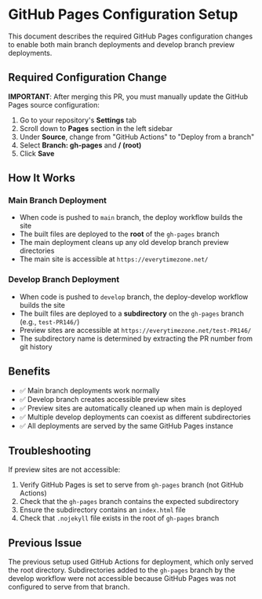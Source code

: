 # GitHub Pages Configuration Setup

This document describes the required GitHub Pages configuration changes to enable both main branch deployments and develop branch preview deployments.

## Required Configuration Change

**IMPORTANT**: After merging this PR, you must manually update the GitHub Pages source configuration:

1. Go to your repository's **Settings** tab
2. Scroll down to **Pages** section in the left sidebar
3. Under **Source**, change from "GitHub Actions" to "Deploy from a branch"
4. Select **Branch: gh-pages** and **/ (root)**
5. Click **Save**

## How It Works

### Main Branch Deployment
- When code is pushed to `main` branch, the deploy workflow builds the site
- The built files are deployed to the **root** of the `gh-pages` branch
- The main deployment cleans up any old develop branch preview directories
- The main site is accessible at `https://everytimezone.net/`

### Develop Branch Deployment  
- When code is pushed to `develop` branch, the deploy-develop workflow builds the site
- The built files are deployed to a **subdirectory** on the `gh-pages` branch (e.g., `test-PR146/`)
- Preview sites are accessible at `https://everytimezone.net/test-PR146/`
- The subdirectory name is determined by extracting the PR number from git history

## Benefits

- ✅ Main branch deployments work normally
- ✅ Develop branch creates accessible preview sites  
- ✅ Preview sites are automatically cleaned up when main is deployed
- ✅ Multiple develop deployments can coexist as different subdirectories
- ✅ All deployments are served by the same GitHub Pages instance

## Troubleshooting

If preview sites are not accessible:
1. Verify GitHub Pages is set to serve from `gh-pages` branch (not GitHub Actions)
2. Check that the `gh-pages` branch contains the expected subdirectory
3. Ensure the subdirectory contains an `index.html` file
4. Check that `.nojekyll` file exists in the root of `gh-pages` branch

## Previous Issue

The previous setup used GitHub Actions for deployment, which only served the root directory. Subdirectories added to the `gh-pages` branch by the develop workflow were not accessible because GitHub Pages was not configured to serve from that branch.